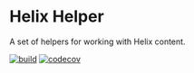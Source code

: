 # Helix Helper

A set of helpers for working with Helix content.

[![build](https://github.com/auniverseaway/helix-helper-extension/workflows/Build/badge.svg)](https://github.com/auniverseaway/helix-helper-extension/actions) [![codecov](https://codecov.io/gh/auniverseaway/helix-helper-extension/branch/main/graph/badge.svg?token=FSB0AKTX59)](https://codecov.io/gh/auniverseaway/helix-helper-extension)

